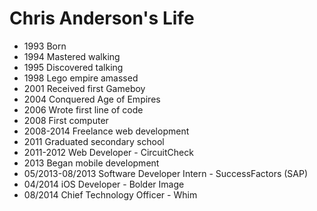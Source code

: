 Chris Anderson's Life
===============

- 1993 Born
- 1994 Mastered walking
- 1995 Discovered talking
- 1998 Lego empire amassed 
- 2001 Received first Gameboy
- 2004 Conquered Age of Empires
- 2006 Wrote first line of code
- 2008 First computer
- 2008-2014 Freelance web development
- 2011 Graduated secondary school
- 2011-2012 Web Developer - CircuitCheck
- 2013 Began mobile development
- 05/2013-08/2013 Software Developer Intern - SuccessFactors (SAP)
- 04/2014 iOS Developer - Bolder Image
- 08/2014 Chief Technology Officer - Whim